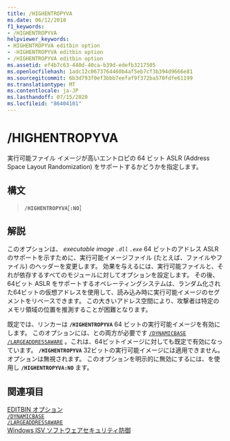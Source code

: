 ```yaml
---
title: /HIGHENTROPYVA
ms.date: 06/12/2018
f1_keywords:
- /HIGHENTROPYVA
helpviewer_keywords:
- HIGHENTROPYVA editbin option
- -HIGHENTROPYVA editbin option
- /HIGHENTROPYVA editbin option
ms.assetid: ef4b7c63-440d-40ca-b39d-edefb3217505
ms.openlocfilehash: 1adc12c0673764460b4af5eb7cf3b394d9666e81
ms.sourcegitcommit: 6b3d793f0ef3bbb7eefaf9f372ba570fdfe61199
ms.translationtype: MT
ms.contentlocale: ja-JP
ms.lasthandoff: 07/15/2020
ms.locfileid: "86404101"
---
```

# <a name="highentropyva"></a>/HIGHENTROPYVA

実行可能ファイル イメージが高いエントロピの 64 ビット ASLR (Address Space Layout Randomization) をサポートするかどうかを指定します。

## <a name="syntax"></a>構文

> **`/HIGHENTROPYVA`**[**`:NO`**]

## <a name="remarks"></a>解説

このオプションは、 *executable image* *`.dll`* *`.exe`* 64 ビットのアドレス ASLR のサポートを示すために、実行可能イメージファイル (たとえば、ファイルやファイル) のヘッダーを変更します。 効果を与えるには、実行可能ファイルと、それが依存するすべてのモジュールに対してオプションを設定します。 その後、64ビット ASLR をサポートするオペレーティングシステムは、ランダム化された64ビットの仮想アドレスを使用して、読み込み時に実行可能イメージのセグメントをリベースできます。 この大きいアドレス空間により、攻撃者は特定のメモリ領域の位置を推測することが困難となります。

既定では、リンカーは **`/HIGHENTROPYVA`** 64 ビットの実行可能イメージを有効にします。 このオプションには、との両方が必要です [`/DYNAMICBASE`](dynamicbase.md) [`/LARGEADDRESSAWARE`](largeaddressaware.md) 。これは、64ビットイメージに対しても既定で有効になっています。 **`/HIGHENTROPYVA`** 32ビットの実行可能イメージには適用できません。オプションは無視されます。 このオプションを明示的に無効にするには、を使用し **`/HIGHENTROPYVA:NO`** ます。

## <a name="see-also"></a>関連項目

[EDITBIN オプション](editbin-options.md)\
[`/DYNAMICBASE`](dynamicbase.md)\
[`/LARGEADDRESSAWARE`](largeaddressaware.md)\
[Windows ISV ソフトウェアセキュリティ防御](https://docs.microsoft.com/previous-versions/bb430720(v=msdn.10))
